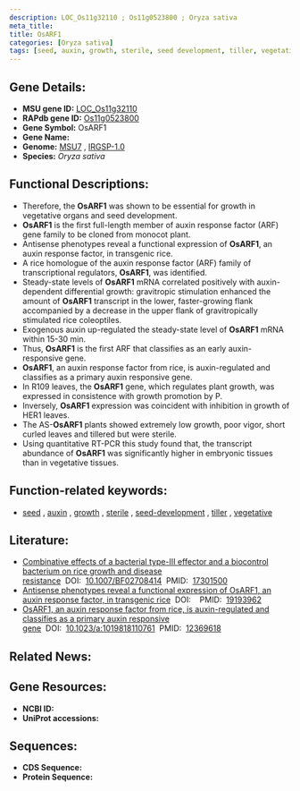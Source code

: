 ```yaml
---
description: LOC_Os11g32110 ; Os11g0523800 ; Oryza sativa
meta_title:
title: OsARF1
categories: [Oryza sativa]
tags: [seed, auxin, growth, sterile, seed development, tiller, vegetative]
---
```


## Gene Details:
- **MSU gene ID:** [LOC_Os11g32110](http://rice.uga.edu/cgi-bin/ORF_infopage.cgi?orf=LOC_Os11g32110)  
- **RAPdb gene ID:** [Os11g0523800](https://rapdb.dna.affrc.go.jp/locus/?name=Os11g0523800)  
- **Gene Symbol:** OsARF1
- **Gene Name:**
- **Genome:**  [MSU7](http://rice.uga.edu/)&nbsp;,&nbsp;[IRGSP-1.0](https://rapdb.dna.affrc.go.jp/download/irgsp1.html)
- **Species:** *Oryza sativa*

## Functional Descriptions:
   - Therefore, the **OsARF1** was shown to be essential for growth in vegetative organs and seed development.
   - **OsARF1** is the first full-length member of auxin response factor (ARF) gene family to be cloned from monocot plant.
   - Antisense phenotypes reveal a functional expression of **OsARF1**, an auxin response factor, in transgenic rice.
   - A rice homologue of the auxin response factor (ARF) family of transcriptional regulators, **OsARF1**, was identified.
   - Steady-state levels of **OsARF1** mRNA correlated positively with auxin-dependent differential growth: gravitropic stimulation enhanced the amount of **OsARF1** transcript in the lower, faster-growing flank accompanied by a decrease in the upper flank of gravitropically stimulated rice coleoptiles.
   - Exogenous auxin up-regulated the steady-state level of **OsARF1** mRNA within 15-30 min.
   - Thus, **OsARF1** is the first ARF that classifies as an early auxin-responsive gene.
   - **OsARF1**, an auxin response factor from rice, is auxin-regulated and classifies as a primary auxin responsive gene.
   - In R109 leaves, the **OsARF1** gene, which regulates plant growth, was expressed in consistence with growth promotion by P.
   - Inversely, **OsARF1** expression was coincident with inhibition in growth of HER1 leaves.
   - The AS-**OsARF1** plants showed extremely low growth, poor vigor, short curled leaves and tillered but were sterile.
   - Using quantitative RT-PCR this study found that, the transcript abundance of **OsARF1** was significantly higher in embryonic tissues than in vegetative tissues.

## Function-related keywords:
   - [seed](/tags/seed/)&nbsp;,&nbsp;[auxin](/tags/auxin/)&nbsp;,&nbsp;[growth](/tags/growth/)&nbsp;,&nbsp;[sterile](/tags/sterile/)&nbsp;,&nbsp;[seed-development](/tags/seed-development/)&nbsp;,&nbsp;[tiller](/tags/tiller/)&nbsp;,&nbsp;[vegetative](/tags/vegetative/)

## Literature:
   - [Combinative effects of a bacterial type-III effector and a biocontrol bacterium on rice growth and disease resistance](https://www.doi.org/10.1007/BF02708414)&nbsp;&nbsp;DOI:&nbsp;&nbsp;[10.1007/BF02708414](https://www.doi.org/10.1007/BF02708414)&nbsp;&nbsp;PMID:&nbsp;&nbsp;[17301500](https://pubmed.ncbi.nlm.nih.gov/17301500/)
   - [Antisense phenotypes reveal a functional expression of OsARF1, an auxin response factor, in transgenic rice](https://www.doi.org/)&nbsp;&nbsp;DOI:&nbsp;&nbsp;[](https://www.doi.org/)&nbsp;&nbsp;PMID:&nbsp;&nbsp;[19193962](https://pubmed.ncbi.nlm.nih.gov/19193962/)
   - [OsARF1, an auxin response factor from rice, is auxin-regulated and classifies as a primary auxin responsive gene](https://www.doi.org/10.1023/a:1019818110761)&nbsp;&nbsp;DOI:&nbsp;&nbsp;[10.1023/a:1019818110761](https://www.doi.org/10.1023/a:1019818110761)&nbsp;&nbsp;PMID:&nbsp;&nbsp;[12369618](https://pubmed.ncbi.nlm.nih.gov/12369618/)

## Related News:

## Gene Resources:
- **NCBI ID:**  []()
- **UniProt accessions:** [](https://www.uniprot.org/uniprotkb//entry)

## Sequences:
- **CDS Sequence:**
- **Protein Sequence:**
